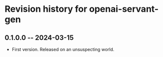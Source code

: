 # Revision history for openai-servant-gen

## 0.1.0.0 -- 2024-03-15

* First version. Released on an unsuspecting world.
